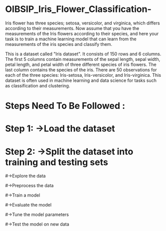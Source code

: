 # OIBSIP_Iris_Flower_Classification-
Iris flower has three species; setosa, versicolor, and virginica, which differs according to their measurements. Now assume that you have the measurements of the Iris flowers according to their species, and here your task is to train a machine learning model that can learn from the measurements of the iris species and classify them. 

This is a dataset called "Iris dataset". It consists of 150 rows and 6 columns. The first 5 columns contain measurements of the sepal length, sepal width, petal length, and petal width of three different species of iris flowers. The last column contains the species of the iris. There are 50 observations for each of the three species: Iris-setosa, Iris-versicolor, and Iris-virginica.
This dataset is often used in machine learning and data science for tasks such as classification and clustering.

# Steps Need To Be Followed : 

# Step 1: ->Load the dataset


# Step 2: ->Split the dataset into training and testing sets

#->Explore the data

#->Preprocess the data

#->Train a model

#->Evaluate the model

#->Tune the model parameters

#->Test the model on new data
